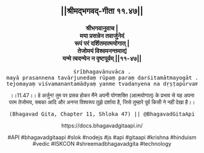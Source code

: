 <center><h2>||श्रीमद्‍भगवद्‍-गीता ११.४७||</h2>
<h3>श्रीभगवानुवाच |<br/>मया प्रसन्नेन तवार्जुनेदं<br/>रूपं परं दर्शितमात्मयोगात् |<br/>तेजोमयं विश्वमनन्तमाद्यं<br/>यन्मे त्वदन्येन न दृष्टपूर्वम् ||११-४७||</h3>
<pre>śrībhagavānuvāca .<br/>mayā prasannena tavārjunedaṃ rūpaṃ paraṃ darśitamātmayogāt .<br/>tejomayaṃ viśvamanantamādyaṃ yanme tvadanyena na dṛṣṭapūrvam ||11-47||</pre>
<p>।।11.47।। हे अर्जुन! तुम पर प्रसन्न होकर मैंने अपनी योगशक्ति (आत्मयोगात्) के प्रभाव से यह अपना परम तेजोमय, सबका आदि और अनन्त विश्वरूप तुझे दर्शाया है, जिसे तुम्हारे पूर्व किसी ने नहीं देखा है।।</p>
<pre>(Bhagavad Gita, Chapter 11, Shloka 47) || @BhagavadGitaApi</pre><p>https://docs.bhagavadgitaapi.in/</p><p>#API #bhagavadgitaapi #slok #nodejs #js #api #gitaapi #krishna #hinduism #vedic #ISKCON #shreemadbhagavadgita #technology</p></center>